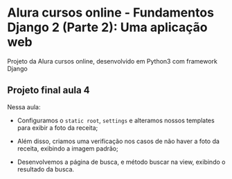 # Alura cursos online - Fundamentos Django 2 (Parte 2): Uma aplicação web

Projeto da Alura cursos online, desenvolvido em Python3 com framework Django

## Projeto final aula 4

Nessa aula:

- Configuramos o `static root`, `settings` e alteramos nossos templates para exibir a foto da receita;

- Além disso, criamos uma verificação nos casos de não haver a foto da receita, exibindo a imagem padrão;

- Desenvolvemos a página de busca, e método buscar na view, exibindo o resultado da busca.
